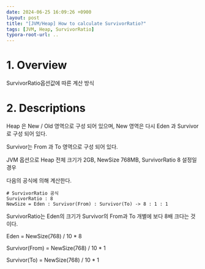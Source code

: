 ```yaml
---
date: 2024-06-25 16:09:26 +0900
layout: post
title: "[JVM/Heap] How to calculate SurvivorRatio?"
tags: [JVM, Heap, SurvivorRatio]
typora-root-url: ..
---
```


# 1. Overview
SurvivorRatio옵션값에 따른 계산 방식





# 2. Descriptions

Heap 은 New / Old 영역으로 구성 되어 있으며, New 영역은 다시 Eden 과 Survivor 로 구성 되어 있다.

Survivor는 From 과 To 영역으로 구성 되어 있다.



JVM 옵션으로 Heap 전체 크기가 2GB, NewSize 768MB, SurvivorRatio 8 설정일 경우

다음의 공식에 의해 계산한다.

```
# SurvivorRatio 공식
SurvivorRatio : 8
NewSize = Eden : Survivor(From) : Survivor(To) -> 8 : 1 : 1
```



SurvivorRatio는 Eden의 크기가 Survivor의 From과 To 개별에 보다 8배 크다는 것이다.

Eden = NewSize(768) / 10 * 8

Survivor(From) = NewSize(768) / 10 * 1

Survivor(To) = NewSize(768) / 10 * 1
